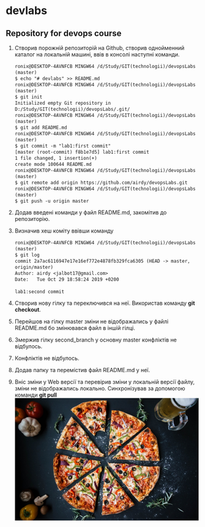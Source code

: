 # devlabs

## Repository for devops course

1. Створив порожній репозиторій на Github, створив однойменний каталог на локальній машині, ввів в консолі наступні команди.

	```console
	ronix@DESKTOP-4AVNFCB MINGW64 /d/Study/GIT(technologii)/devopsLabs (master)
    $ echo "# devlabs" >> README.md
	ronix@DESKTOP-4AVNFCB MINGW64 /d/Study/GIT(technologii)/devopsLabs (master)
    $ git init
	Initialized empty Git repository in D:/Study/GIT(technologii)/devopsLabs/.git/
	ronix@DESKTOP-4AVNFCB MINGW64 /d/Study/GIT(technologii)/devopsLabs (master)
    $ git add README.md
	ronix@DESKTOP-4AVNFCB MINGW64 /d/Study/GIT(technologii)/devopsLabs (master)
    $ git commit -m "lab1:first commit"
	[master (root-commit) f8b1e7d5] lab1:first commit
	1 file changed, 1 insertion(+)
	create mode 100644 README.md
	ronix@DESKTOP-4AVNFCB MINGW64 /d/Study/GIT(technologii)/devopsLabs (master)
    $ git remote add origin https://github.com/airdy/devopsLabs.git
	ronix@DESKTOP-4AVNFCB MINGW64 /d/Study/GIT(technologii)/devopsLabs (master)
    $ git push -u origin master
	```
    
2. Додав введені команди у файл README.md, закомітив до репозиторію.   
3. Визначив хеш коміту ввівши команду
    ```console
	ronix@DESKTOP-4AVNFCB MINGW64 /d/Study/GIT(technologii)/devopsLabs (master)
    $ git log
    commit 2a7ac6116947e17e16ef772e4878fb329fca6305 (HEAD -> master, origin/master)
    Author: airdy <jalbot17@gmail.com>
    Date:   Tue Oct 29 18:58:24 2019 +0200

    lab1:second commit

	```
4. Створив нову гілку та переключився на неї. Використав команду **git checkout**.
5. Перейшов на гілку master зміни не відображались у файлі README.md бо змінювався файл в іншій гілці.
6. Змержив гілку second_branch у основну master конфліктів не відбулось.
7. Конфліктів не відбулось.
8. Додав папку та перемістив файл README.md у неї.
9. Вніс зміни у Web версії та перевірив зміни у локальній версії файлу, зміни не відображались локально. Синхронізував за допомогою команди **git pull**
![alt text](pizza.jpg)
